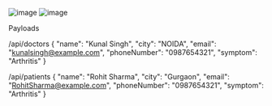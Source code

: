 ![image](https://github.com/iKunal1/Java-Assignment-final/assets/78819195/fe609e99-98c0-40e3-bc6f-7ca1f3acbbdd)
![image](https://github.com/iKunal1/Java-Assignment-final/assets/78819195/78974a23-ee15-45dd-8425-d35a788b6989)

Payloads 

/api/doctors
  {
    "name": "Kunal Singh",
    "city": "NOIDA",
    "email": "kunalsingh@example.com",
    "phoneNumber": "0987654321",
    "symptom": "Arthritis"
  }

  /api/patients
  {
    "name": "Rohit Sharma",
    "city": "Gurgaon",
    "email": "RohitSharma@example.com",
    "phoneNumber": "0987654321",
    "symptom": "Arthritis"
  }

